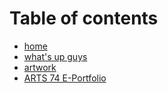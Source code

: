 # Table of contents

* [home](README.md)
* [what's up guys](about.md)
* [artwork](artwork.md)
* [ARTS 74 E-Portfolio](arts-74-e-portfolio.md)


